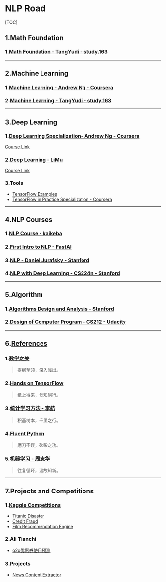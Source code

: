 # NLP Road

[TOC]

## 1.Math Foundation

### 1.[Math Foundation - TangYudi - study.163](./Machine_Learning_TangYuDi_net163/0_Math)

---

## 2.Machine Learning

### 1.[Machine Learning - Andrew Ng - Coursera](./Machine_Learning_Andrew_Ng_Coursera)

### 2.[Machine Learning - TangYudi - study.163](./Machine_Learning_TangYuDi_net163)

---

## 3.Deep Learning

### 1.[Deep Learning Specialization- Andrew Ng - Coursera](./Deep_Learning_Andrew_Ng_Coursera)

[Course Link](https://www.coursera.org/specializations/deep-learning)

### 2.[Deep Learning - LiMu](./Deep_Leaning_LiMu_MxNet)

[Course Link](https://space.bilibili.com/209599371/channel/detail?cid=23541)

### 3.Tools

- [TensorFlow Examples](./TensorFlow_Examples)
- [TensorFlow in Practice Specialization - Coursera](./TensorFlow_in_Practice_Specialization_Andrew_Ng_Coursera)

---

## 4.NLP Courses

### 1.[NLP Course - kaikeba](./Artificial_Intelligence_for_NLP)

### 2.[First Intro to NLP  -  FastAI](./First_Intro_to_NLP_FastAI)

### 3.[NLP - Daniel Jurafsky - Stanford](./Natural_Language_Processing_Daniel_Jurafsky_Stanford)

### 4.[NLP with Deep Learning - CS224n - Stanford](./Natural_Language_Processing_with_Deep_Learning_cs224n_Stanford)

---

## 5.Algorithm

### 1.[Algorithms Design and Analysis - Stanford](./Algorithms_Desing_and_Analysis_Stanford)

### 2.[Design of Computer Program - CS212 - Udacity](./Design_of_Computer_Program_cs212_Udacity)

---

## 6.[References](./References)

### 1.[数学之美](./References/数学之美)

> 提纲挈领，深入浅出。

### 2.[Hands on TensorFlow](./References/Hands_on_Tensorflow)

> 纸上得来，觉知躬行。

### 3.[统计学习方法 - 李航](./References/统计学习方法)

> 积基树本，千里之行。

### 4.[Fluent Python](./References/Fluent_Python)

> 磨刀不误，砍柴之功。

### 5.[机器学习 - 周志华](./References/机器学习-周志华)

> 往复循环，温故知新。

---

## 7.Projects and Competitions

### 1.[Kaggle Competitions](./Kaggle)

- [Titanic Disaster](./Kaggle/Titanic)
- [Credit Fraud](./Kaggle/Credit_Fraud)
- [Film Recommendation Engine](./Kaggle/Film_Recommendation_Engine)

### 2.Ali Tianchi

- [o2o优惠券使用预测](./Kaggle/o2o优惠券使用预测_天池)

### 3.Projects

- [News Content Extractor](./Projects/newsExtractor)

